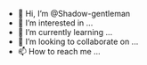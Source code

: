- 👋 Hi, I’m @Shadow-gentleman
- 👀 I’m interested in ...
- 🌱 I’m currently learning ...
- 💞️ I’m looking to collaborate on ...
- 📫 How to reach me ...

<!---
Shadow-gentleman/Shadow-gentleman is a ✨ special ✨ repository because its `README.md` (this file) appears on your GitHub profile.
You can click the Preview link to take a look at your changes.
--->
